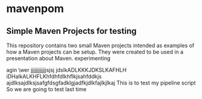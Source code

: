 # mavenpom

Simple Maven Projects for testing 
---------------------

This repository contains two small Maven projects intended as examples of how a Maven projects can be setup. They were created to be used in a presentation about Maven.
experimenting

agin
\wer
jjjjjjjjjjjjsjsj
jdslkADLKKKJDKSLKAFHLH
iDHalkALKHFLKhfdhfdlkhflkjsahfddkjs
ajdlksajdlksjsafgfdsgfadklgjadfkjdlkfajlkjlkaj
This is to test my pipeline script
So we are going to test last time
